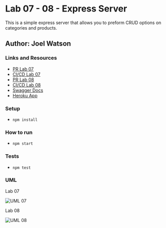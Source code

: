 # Lab 07 - 08 - Express Server

This is a simple express server that allows you to preform CRUD options on categories and products.

## Author: Joel Watson

### Links and Resources

- [PR Lab 07](https://github.com/401-advanced-javascript-joel/Express-Server/pull/1)
- [CI/CD Lab 07](https://github.com/401-advanced-javascript-joel/Express-Server/pull/1/checks)
- [PR Lab 08](https://github.com/401-advanced-javascript-joel/Express-Server/pull/2)
- [CI/CD Lab 08](https://github.com/401-advanced-javascript-joel/Express-Server/pull/2/checks)
- [Swagger Docs](https://joel-express-server.herokuapp.com/api-docs)
- [Heroku App](https://joel-express-server.herokuapp.com/)

### Setup

- `npm install`

### How to run

- `npm start`

### Tests

- `npm test`

### UML

Lab 07

![UML 07](https://drive.google.com/uc?export=view&id=1IBLO_1U_ULRAkHMb6vFSup1o89HEojOW)

Lab 08

![UML 08]()
